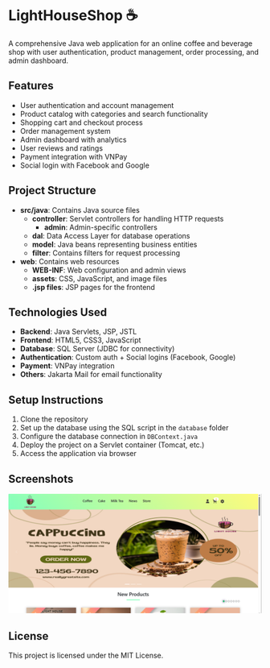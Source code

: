 # LightHouseShop ☕

A comprehensive Java web application for an online coffee and beverage shop with user authentication, product management, order processing, and admin dashboard.

## Features

- User authentication and account management
- Product catalog with categories and search functionality
- Shopping cart and checkout process
- Order management system
- Admin dashboard with analytics
- User reviews and ratings
- Payment integration with VNPay
- Social login with Facebook and Google

## Project Structure

- **src/java**: Contains Java source files
  - **controller**: Servlet controllers for handling HTTP requests
    - **admin**: Admin-specific controllers
  - **dal**: Data Access Layer for database operations
  - **model**: Java beans representing business entities
  - **filter**: Contains filters for request processing
- **web**: Contains web resources
  - **WEB-INF**: Web configuration and admin views
  - **assets**: CSS, JavaScript, and image files
  - **.jsp files**: JSP pages for the frontend

## Technologies Used

- **Backend**: Java Servlets, JSP, JSTL
- **Frontend**: HTML5, CSS3, JavaScript
- **Database**: SQL Server (JDBC for connectivity)
- **Authentication**: Custom auth + Social logins (Facebook, Google)
- **Payment**: VNPay integration
- **Others**: Jakarta Mail for email functionality

## Setup Instructions

1. Clone the repository
2. Set up the database using the SQL script in the `database` folder
3. Configure the database connection in `DBContext.java`
4. Deploy the project on a Servlet container (Tomcat, etc.)
5. Access the application via browser

## Screenshots

<img src="bakery_and_coffee.png" alt="Bakery and Coffee Shop Screenshot" width="800"/>

## License

This project is licensed under the MIT License.
